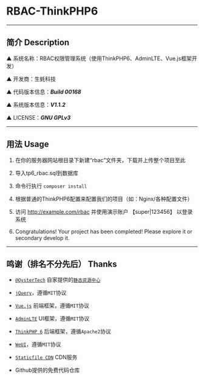 # RBAC-ThinkPHP6

---

## 简介 Description

▲ 系统名称：RBAC权限管理系统（使用ThinkPHP6、AdminLTE、Vue.js框架开发）

▲ 开发商：生蚝科技

▲ 代码版本信息：***Build 00168***

▲ 系统版本信息：***V1.1.2***

▲ LICENSE：***GNU GPLv3***

---

## 用法 Usage

1. 在你的服务器网站根目录下新建“rbac”文件夹，下载并上传整个项目至此

2. 导入tp6_rbac.sql到数据库

3. 命令行执行 ``composer install``

4. 根据普通的ThinkPHP6配置来配置我们的项目（如：Nginx/各种配置文件）

5. 访问 http://example.com/rbac 并使用演示账户 【super|123456】 以登录系统

6. Congratulations! Your project has been completed! Please explore it or secondary develop it.

---

## 鸣谢（排名不分先后） Thanks

* [`@OysterTech`](https://github.com/OysterTech) 自家提供的[`静态资源中心`](https://static.xshgzs.com)

* [`jQuery`](https://jquery.org/)，遵循`MIT`协议

* [`Vue.js`](https://github.com/vuejs/vue) 前端框架，遵循`MIT`协议

* [`AdminLTE`](https://github.com/almasaeed2010/AdminLTE) UI框架，遵循`MIT`协议

* [`ThinkPHP 6`](https://github.com/top-think/framework) 后端框架，遵循`Apache2`协议

* [`WeUI`](https://github.com/Tencent/weui)，遵循`MIT`协议

* [`Staticfile CDN`](https://github.com/staticfile/static) CDN服务

* Github提供的免费代码仓库
